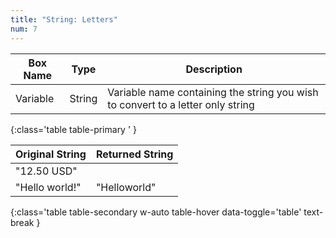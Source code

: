 ```yaml
---
title: "String: Letters"
num: 7
---
```


| Box Name | Type | Description | 
|-------|--------|--------|
| Variable | String | Variable name containing the string you wish to convert to a letter only string |
{:class='table table-primary ' }

| Original String | Returned String| 
|-------|--------
|"12.50 USD"| |"USD".
|"Hello world!" | "Helloworld"
{:class='table table-secondary w-auto table-hover data-toggle='table' text-break }








